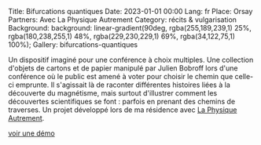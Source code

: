 Title: Bifurcations quantiques
Date: 2023-01-01 00:00
Lang: fr
Place: Orsay
Partners: Avec La Physique Autrement
Category: récits & vulgarisation
Background: background: linear-gradient(90deg, rgba(255,189,239,1) 25%, rgba(180,238,255,1) 48%, rgba(229,230,229,1) 69%, rgba(34,122,75,1) 100%);
Gallery: bifurcations-quantiques

Un dispositif imaginé pour une conférence à choix multiples. Une collection d'objets de cartons et de papier manipulé par Julien Bobroff lors d'une conférence où le public est amené à voter pour choisir le chemin que celle-ci emprunte. Il s'agissait là de raconter différentes histoires liées à la découverte du magnétisme, mais surtout d'illustrer comment les découvertes scientifiques se font : parfois en prenant des chemins de traverses. Un projet développé lors de ma résidence avec [La Physique Autrement](https://hebergement.universite-paris-saclay.fr/supraconductivite/projet/toktoks/).

[voir une démo](https://youtu.be/uIqkitE1gqQ?feature=shared)
